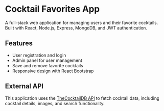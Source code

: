 # Cocktail Favorites App

A full-stack web application for managing users and their favorite cocktails. Built with React, Node.js, Express, MongoDB, and JWT authentication.

## Features
- User registration and login
- Admin panel for user management
- Save and remove favorite cocktails
- Responsive design with React Bootstrap

## External API
This application uses the [TheCocktailDB API](https://www.thecocktaildb.com/api.php) to fetch cocktail data, including cocktail details, images, and search functionality.



